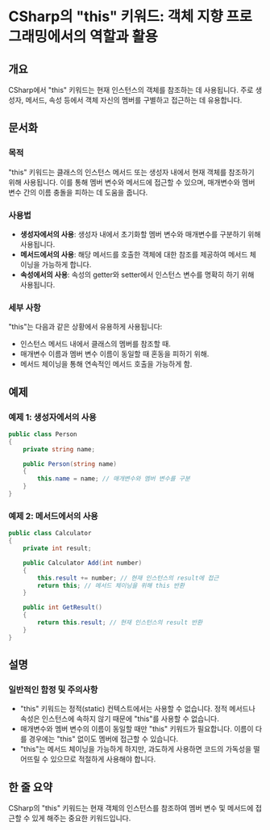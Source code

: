 <!--
Meta Description: # CSharp의 "this" 키워드: 객체 지향 프로그래밍에서의 역할과 활용 ## 개요 CSharp에서 "this" 키워드는 현재 인스턴스의 객체를 참조하는 데 사용됩니다. 주로 생성자, 메서드, 속성 등에서 객체 자신의 멤버를 구별하고 접근하는 데 유용합니다. ##...
Meta Keywords: 메서드, 사용됩니다, public, 키워드는, 체이닝을
-->

# CSharp의 "this" 키워드: 객체 지향 프로그래밍에서의 역할과 활용

## 개요
CSharp에서 "this" 키워드는 현재 인스턴스의 객체를 참조하는 데 사용됩니다. 주로 생성자, 메서드, 속성 등에서 객체 자신의 멤버를 구별하고 접근하는 데 유용합니다.

## 문서화
### 목적
"this" 키워드는 클래스의 인스턴스 메서드 또는 생성자 내에서 현재 객체를 참조하기 위해 사용됩니다. 이를 통해 멤버 변수와 메서드에 접근할 수 있으며, 매개변수와 멤버 변수 간의 이름 충돌을 피하는 데 도움을 줍니다.

### 사용법
- **생성자에서의 사용**: 생성자 내에서 초기화할 멤버 변수와 매개변수를 구분하기 위해 사용됩니다.
- **메서드에서의 사용**: 해당 메서드를 호출한 객체에 대한 참조를 제공하여 메서드 체이닝을 가능하게 합니다.
- **속성에서의 사용**: 속성의 getter와 setter에서 인스턴스 변수를 명확히 하기 위해 사용됩니다.

### 세부 사항
"this"는 다음과 같은 상황에서 유용하게 사용됩니다:
- 인스턴스 메서드 내에서 클래스의 멤버를 참조할 때.
- 매개변수 이름과 멤버 변수 이름이 동일할 때 혼동을 피하기 위해.
- 메서드 체이닝을 통해 연속적인 메서드 호출을 가능하게 함.

## 예제
### 예제 1: 생성자에서의 사용
```csharp
public class Person
{
    private string name;

    public Person(string name)
    {
        this.name = name; // 매개변수와 멤버 변수를 구분
    }
}
```

### 예제 2: 메서드에서의 사용
```csharp
public class Calculator
{
    private int result;

    public Calculator Add(int number)
    {
        this.result += number; // 현재 인스턴스의 result에 접근
        return this; // 메서드 체이닝을 위해 this 반환
    }

    public int GetResult()
    {
        return this.result; // 현재 인스턴스의 result 반환
    }
}
```

## 설명
### 일반적인 함정 및 주의사항
- "this" 키워드는 정적(static) 컨텍스트에서는 사용할 수 없습니다. 정적 메서드나 속성은 인스턴스에 속하지 않기 때문에 "this"를 사용할 수 없습니다.
- 매개변수와 멤버 변수의 이름이 동일할 때만 "this" 키워드가 필요합니다. 이름이 다를 경우에는 "this" 없이도 멤버에 접근할 수 있습니다.
- "this"는 메서드 체이닝을 가능하게 하지만, 과도하게 사용하면 코드의 가독성을 떨어뜨릴 수 있으므로 적절하게 사용해야 합니다.

## 한 줄 요약
CSharp의 "this" 키워드는 현재 객체의 인스턴스를 참조하여 멤버 변수 및 메서드에 접근할 수 있게 해주는 중요한 키워드입니다.